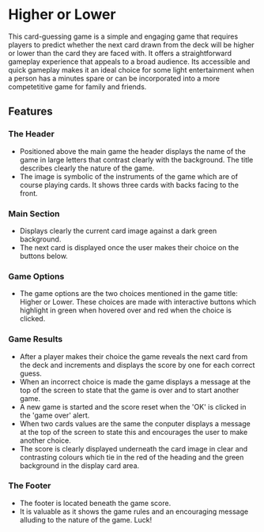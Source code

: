 # Higher or Lower

This card-guessing game is a simple and engaging game that requires players to predict whether the next card drawn from the deck will be higher or lower than the card they are faced with. It offers a straightforward gameplay experience that appeals to a broad audience. Its accessible and quick gameplay makes it an ideal choice for some light entertainment when a person has a minutes spare or can be incorporated into a more competetitive game for family and friends.

## Features

### The Header
  - Positioned above the main game the header displays the name of the game in large letters that contrast clearly with the background. The title describes clearly the nature of the game.
  - The image is symbolic of the instruments of the game which are of course playing cards. It shows three cards with backs facing to the front.

### Main Section
 - Displays clearly the current card image against a dark green background.
 - The next card is displayed once the user makes their choice on the buttons below.

### Game Options

- The game options are the two choices mentioned in the game title: Higher or Lower. These choices are made with interactive buttons which highlight in green when hovered over and red when the choice is clicked.

### Game Results

- After a player makes their choice the game reveals the next card from the deck and increments and displays the score by one for each correct guess.
- When an incorrect choice is made the game displays a message at the top of the screen to state that the game is over and to start another game.
- A new game is started and the score reset when the 'OK' is clicked in the 'game over' alert.
- When two cards values are the same the conputer displays a message at the top of the screen to state this and encourages the user to make another choice.
- The score is clearly displayed underneath the card image in clear and contrasting colours which tie in the red of the heading and the green background in the display card area.

### The Footer

- The footer is located beneath the game score.
- It is valuable as it shows the game rules and an encouraging message alluding to the nature of the game. Luck!
